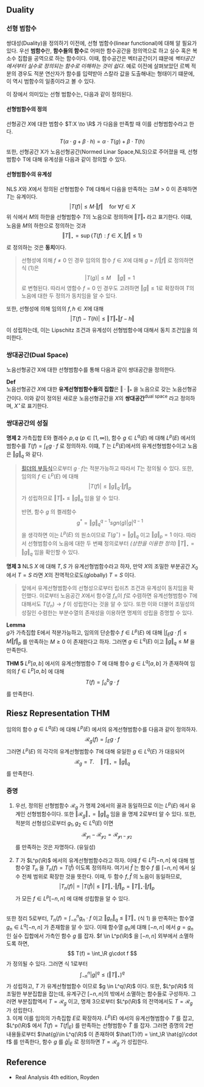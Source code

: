 ## Duality

### 선형 범함수

쌍대성(Duality)을 정의하기 이전에, 선형 범함수(linear functional)에 대해 알 필요가 있다. 우선 **범함수**란, **함수들의 함수**로 어떠한 함수공간을 정의역으로 하고 실수 혹은 복소수 집합을 공역으로 하는 함수이다. 이때, 함수공간은 벡터공간이기 떄문에 *벡터공간에서부터 실수로 정의되는 함수로 이해하는 것이 쉽다*. 예로 이전에 살펴보았던 르벡 적분의 경우도 적분 연산자가 함수를 입력받아 스칼라 값을 도출해내는 형태이기 떄문에, 이 역시 범함수의 일종이라고 볼 수 있다.

이 장에서 의미있는 선형 범함수는, 다음과 같이 정의된다.

#### 선형범함수의 정의
선형공간 $X$에 대한 범함수 $T:X \to \R$ 가 다음을 만족할 때 이를 선형범함수라고 한다.
$$
T(\alpha\cdot g + \beta \cdot h) = \alpha\cdot T(g) + \beta \cdot T(h)
$$
또한, 선형공간 X가 노음선형공간(Normed Linar Space,NLS)으로 주어졌을 때, 선형범함수 T에 대해 유계성을 다음과 같이 정의할 수 있다.

#### 선형범함수의 유계성
NLS $X$와 $X$에서 정의된 선형범함수 $T$에 대해서 다음을 만족하는 $\exists M>0$ 이 존재하면 $T$는 유계이다.
$$
|T(f)|\leq M \cdot \Vert f \Vert \quad \text{for   } \forall f \in X\tag{1}
$$
위 식에서 $M$의 하한을 선형범함수 $T$의 노음으로 정의하며 $\Vert T\Vert_*$ 라고 표기한다. 이떄, 노음을 $M$의 하한으로 정의하는 것과 
$$
\Vert T\Vert_\star = \sup\{T(f) : f \in X, \Vert f\Vert \leq 1\}
$$
로 정의하는 것은 **동치**이다.

> 선형성에 의해 $f\neq 0$ 인 경우 임의의 함수 $f \in X$에 대해 $g = f/{\Vert f\Vert}$ 로 정의하면 식 (1)은 
> $$
> |T(g)| \leq M \quad \Vert g\Vert =1 
> $$
> 로 변형된다. 따라서 영함수 $f=0$ 인 경우도 고려하면 $\Vert g \Vert \leq 1$로 확장하여 $T$의 노음에 대한 두 정의가 동치임을 알 수 있다.

또한, 선형성에 의해 임의의 $f, h \in X$에 대해 
$$
|T(f)-T(h)|\leq \Vert T \Vert_*\Vert f-h \Vert
$$
이 성립하는데, 이는 Lipschitz 조건과 유계성이 선형범함수에 대해서 동치 조건임을 의미한다.

### 쌍대공간(Dual Space)
노음선형공간 X에 대한 선형범함수를 통해 다음과 같이 쌍대공간을 정의한다. 

**Def**   
노음선형공간 $X$에 대한 **유계선형범함수들의 집합**은 $\Vert \cdot \Vert_*$ 을 노음으로 갖는 노음선형공간이다. 이와 같이 정의된 새로운 노음선형공간을 $X$의 **쌍대공간**<sup>dual space</sup>
라고 정의하며, $X^\star$로 표기한다.

### 쌍대공간의 성질
**명제 2** 가측집합 E와 켤레수 $p,q$ ($p \in [1,\infty)$), 함수 $g \in L^q(E)$ 에 대해 $L^p(E)$ 에서의 범함수를 $T(f) = \int_E g\cdot f$ 로 정의하자. 이떄, $T$ 는 $L^p(E)$에서의 유계선형범함수이고 노음은 $\Vert g\Vert_q$ 와 같다. 
> [횔더의 부등식](https://ddangchani.github.io/math/실해석학10)으로부터 $g\cdot f$는 적분가능하고 따라서 $T$는 정의될 수 있다. 또한, 임의의 $f \in L^p(E)$ 에 대해 
> $$
> |T(f)|\leq \Vert g\Vert_q \cdot \Vert f \Vert_p$$
> 가 성립하므로 $\Vert T \Vert_* \leq \Vert g \Vert_q$ 임을 알 수 있다.   
> 
> 반면, 함수 $g$ 의 켤레함수 
> $$
> g^* = \Vert g \Vert_q^{q-1}sgn(g)|g|^{q-1}
> $$ 
> 을 생각하면 이는 $L^p(E)$ 의 원소이므로 $T(g^\star) = \Vert g\Vert_q$ 이고 $\Vert g\Vert_p = 1$ 이다. 따라서 선형범함수의 노음에 대한 두 번쨰 정의로부터 *(상한을 이용한 정의)* $\Vert T\Vert_\star = \Vert g\Vert_q$ 임을 확인할 수 있다.

**명제 3** NLS $X$ 에 대해 $T, S$ 가 유계선형범함수라고 하자, 만약 $X$의 조밀한 부분공간 $X_0$ 에서 $T=S$ 라면 $X$의 전역적으로도(globally) $T=S$ 이다.
> 앞에서 유계선형범함수의 선형성으로부터 립쉬츠 조건과 유계성이 동치임을 확인했다. 이로부터 노음공간 $X$에서 함수열 $f_n$이 $f$로 수렴하면 유계선형범함수 $T$에 대해서도 $T(f_n) \to f$ 이 성립한다는 것을 알 수 있다. 또한 이와 더불어 조밀성의 성질인 수렴한는 부분수열의 존재성을 이용하면 명제의 성립을 증명할 수 있다.

**Lemma**    
$g$가 가측집합 E에서 적분가능하고, 임의의 단순함수 $f \in L^p(E)$ 에 대해 $|\int_E g\cdot f| \leq M \Vert f \Vert_p$ 를 만족하는 $M\geq 0$ 이 존재한다고 하자. 그러면 $g \in L^q(E)$ 이고 $\Vert g \Vert_q \leq M$ 을 만족한다.

**THM 5**
$L^p[a,b]$ 에서의 유계선형범함수 $T$ 에 대해 함수 $g \in L^q[a,b]$ 가 존재하여 임의의 $f \in L^p[a,b]$ 에 대해 
$$
T(f) = \int_a^b g\cdot f
$$
를 만족한다.

## Riesz Representation THM  
임의의 함수 $g \in L^q(E)$ 에 대해 $L^p(E)$ 에서의 유계선형범함수를 다음과 같이 정의하자.
$$
\mathcal{R}_g(f) = \int_E g\cdot f 
$$
그러면 $L^p(E)$ 의 각각의 유계선형범함수 $T$에 대해 유일한 $g \in L^q(E)$ 가 대응되어   
$$
\mathcal{R}_g = T. \quad \Vert T\Vert_\star = \Vert g \Vert_q
$$
를 만족한다.

### 증명

1. 우선, 정의된 선형범함수 $\mathcal{R}_g$ 가 명제 2에서의 꼴과 동일하므로 이는 $L^p(E)$ 에서 유계인 선형범함수이다. 또한 $\Vert \mathcal{R}_g\Vert_\star = \Vert g \Vert_q$ 임을 을 명제 2로부터 알 수 있다. 또한, 적분의 선형성으로부터 $g_1,g_2 \in L^q(E)$ 이면 
$$
\mathcal{R_{g_1}-R_{g_2} = R_{g_1-g_2}}
$$
를 만족하는 것은 자명하다. (유일성)    

2. $T$ 가 $L^p(\R)$ 에서의 유계선형범함수라고 하자. 이때 $f \in L^p[-n,n]$ 에 대해 범함수열 $T_n$ 을 $T_n(f) = T(\hat{f})$ 이도록 정의하자. 여기서 $\hat{f}$ 는 함수 $f$ 를 $[-n,n]$ 에서 실수 전체 범위로 확장한 것을 뜻한다. 이때, 두 함수 $f, \hat{f}$ 의 노음이 동일하므로,
$$
|T_n(f)|=|T(\hat{f})| \leq \Vert T\Vert_\star \cdot\Vert\hat{f}\Vert_p = \Vert T\Vert_\star\cdot\Vert f\Vert_p
$$
  가 모든 $f \in L^p[-n,n]$ 에 대해 성립함을 알 수 있다.

 <br>또한 정리 5로부터, $T_n(f) = \int_{-n}^n g_n\cdot f$ 이고 $\Vert g_n \Vert_q \leq \Vert T\Vert_\star$ (식 1) 을 만족하는 함수열 $g_n \in L^q[-n,n]$ 가 존재함을 알 수 있다. 이때 함수열 $g_n$에 대해 $[-n,n]$ 에서 $g = g_n$ 인 실수 집합에서 가측인 함수 $g$ 를 잡자. $f \in L^p(\R)$ 을 $[-n,n]$ 외부에서 소멸하도록 하면, 
$$
T(f) = \int_\R g\cdot f
$$
가 정의될 수 있다. 그러면 식 1로부터 
$$
  \int_{-n}^n|g|^q \leq (\Vert T\Vert_\star)^q$$ 
가 성립하고, $T$ 가 유계선형범함수 이므로 $g \in L^q(\R)$ 이다. 또한, $L^p(\R)$ 의 조밀한 부분집합을 잡는데, 유계구간 $[-n,n]$의 밖에서 소멸하는 함수들로 구성하자. 그러면 부분집합엑서 $T=\mathcal{R}_g$ 이고, 명제 3으로부터 $L^p(\R)$ 의 전역에서도 $T=\mathcal{R}_g$ 가 성립한다.   
3. 이제 이를 임의의 가측집합 $E$로 확장하자. $L^p(E)$ 에서의 유계선형범함수 $T$ 를 잡고, $L^p(\R)$ 에서 $\hat{T}(f)=T(f|_E)$ 를 만족하는 선형범함수 $\hat{T}$ 를 잡자. 그러면 증명의 2번 내용들로부터 $\hat{g}\in L^q(\R)$ 이 존재하여 $\hat{T}(f) = \int_\R \hat{g}\cdot f$ 를 만족한다, 함수 $g$ 를 $\hat{g}|_E$ 로 정의하면 $T = \mathcal{R}_g$ 가 성립한다.


## Reference
 - Real Analysis 4th edition, Royden
